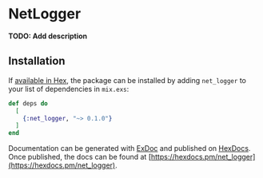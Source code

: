 # NetLogger

**TODO: Add description**

## Installation

If [available in Hex](https://hex.pm/docs/publish), the package can be installed
by adding `net_logger` to your list of dependencies in `mix.exs`:

```elixir
def deps do
  [
    {:net_logger, "~> 0.1.0"}
  ]
end
```

Documentation can be generated with [ExDoc](https://github.com/elixir-lang/ex_doc)
and published on [HexDocs](https://hexdocs.pm). Once published, the docs can
be found at [https://hexdocs.pm/net_logger](https://hexdocs.pm/net_logger).


